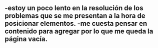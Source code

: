 -estoy un poco lento en la resolución de los problemas que se me presentan a la hora de posicionar elementos. 
-me cuesta pensar en contenido para agregar por lo que me queda la página vacía.
-